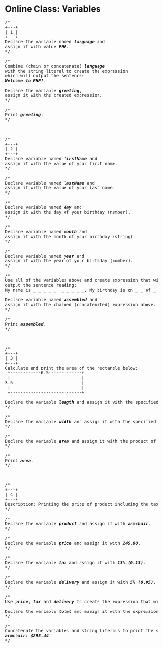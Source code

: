 # Online Class: Variables

<pre>
/*
+---+
| 1 |
+---+
Declare the variable named <strong><em>language</em></strong> and 
assign it with value <strong><em>PHP</em></strong>.
*/

/*
Combine (chain or concatenate) <strong><em>language</em></strong> 
with the string literal to create the expression 
which will output the sentence: 
<strong><em>Welcome to PHP!</strong></em>. 

Declare the variable <strong><em>greeting</em></strong>, 
assign it with the created expression.
*/

/*
Print <strong><em>greeting</em></strong>.
*/



/* 
+---+
| 2 |
+---+
Declare variable named <strong><em>firstName</strong></em> and 
assign it with the value of your first name.
*/

/*  
Declare variable named <strong><em>lastName</strong></em> and 
assign it with the value of your last name.
*/

/*
Declare variable named <strong><em>day</strong></em> and 
assign it with the day of your birthday (number).
*/

/*
Declare variable named <strong><em>month</strong></em> and 
assign it with the month of your birthday (string).
*/

/*
Declare variable named <strong><em>year</strong></em> and 
assign it with the year of your birthday (number).
*/

/*
Use all of the variables above and create expression that will
output the sentence reading:
My name is _ _ _ _ _  _ _ _ _ _. My birthday is on _ _ of _ _ _ _ _,  _ _ _ _.

Declare variable named <strong><em>assembled</strong></em> and 
assign it with the chained (concatenated) expression above.
*/

/*
Print <strong><em>assembled</strong></em>.
*/    



/*
+---+
| 3 |
+---+
Calculate and print the area of the rectangle below:
 +------------6.5-------------+
 |                            |
3.5                           |
 |                            |
 +----------------------------+
 
Declare the variable <strong><em>length</strong></em> and assign it with the specified value.
*/

/*
Declare the variable <strong><em>width</strong></em> and assign it with the specified value.
*/

/*
Declare the variable <strong><em>area</strong></em> and assign it with the product of <strong><em>length</strong></em> and <strong><em>width</strong></em>.
*/

/*
Print <strong><em>area</strong></em>.
*/



/*
+---+
| 4 |
+---+
Description: Printing the price of product including the tax and delivery.
*/

/*
Declare the variable <strong><em>product</strong></em> and assign it with <strong><em>armchair</strong></em>.
*/

/*
Declare the variable <strong><em>price</strong></em> and assign it with <strong><em>249.00</strong></em>.
*/

/*
Declare the variable <strong><em>tax</strong></em> and assign it with <strong><em>13% (0.13)</strong></em>.
*/

/*
Declare the variable <strong><em>delivery</strong></em> and assign it with <strong><em>5% (0.05)</strong></em>.
*/

/*
Use <strong><em>price</strong></em>, <strong><em>tax</strong></em> and <strong><em>delivery</strong></em> to create the expression that will output the price after the tax and delivery.

Declare the variable <strong><em>total</strong></em> and assign it with the expression gotten from the previous step.
*/

/*
Concatenate the variables and string literals to print the statement:
<strong><em>armchair: $295.44</strong></em>
*/
</pre>
